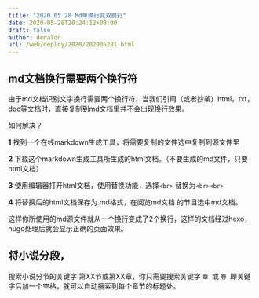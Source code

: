 ```yaml
---
title: "2020 05 28 Md单换行变双换行"
date: 2020-05-28T20:24:12+08:00
draft: false
author: denalon
url: /web/deploy/2020/202005281.html
---
```


## md文档换行需要两个换行符

由于md文档识别文字换行需要两个换行符，当我们引用（或者抄袭）html，txt，doc等文档时，直接复制到md文档里并不会出现换行效果。

如何解决？

**1** 找到一个在线markdown生成工具，将需要复制的文件选中复制到源文件里


**2** 下载这个markdown生成工具所生成的html文档。（不要生成的md文件，只要html文档）


**3** 使用编辑器打开html文档，使用替换功能，选择`<br>` 替换为`<br><br>`

**4** 将替换后的html文档保存为.md格式，在阅览md文档 的节目选中md文档。

这样你所使用的md源文件就从一个换行变成了2个换行，这样的文档经过hexo，hugo处理后就会显示正确的页面效果。

## 将小说分段，

搜索小说分节的关键字 第XX节或第XX章，你只需要搜索关键字  `章 `或 `卷 `即关键字后加一个空格，就可以自动搜索到每个章节的标题处。



